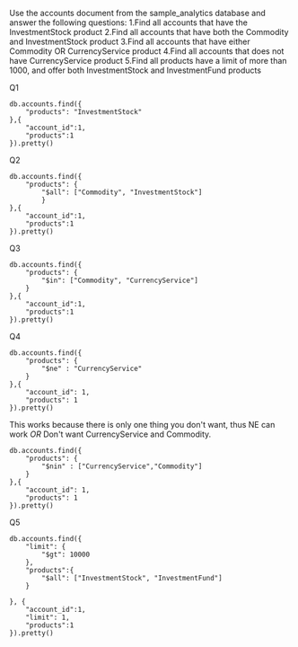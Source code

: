 Use the accounts document from the sample_analytics database and answer the following questions:
1.Find all accounts that have the InvestmentStock product
2.Find all accounts that have both the Commodity and InvestmentStock product
3.Find all accounts that have either Commodity OR CurrencyService product
4.Find all accounts that does not have CurrencyService product
5.Find all products have a limit of more than 1000, and offer both InvestmentStock and InvestmentFund products

Q1
```
db.accounts.find({
    "products": "InvestmentStock"
},{
    "account_id":1,
    "products":1
}).pretty()
```

Q2
``` 
db.accounts.find({
    "products": {
        "$all": ["Commodity", "InvestmentStock"]
        }
},{
    "account_id":1,
    "products":1
}).pretty()
```

Q3 
```
db.accounts.find({
    "products": {
        "$in": ["Commodity", "CurrencyService"]
    }
},{
    "account_id":1,
    "products":1
}).pretty()
```
Q4
```
db.accounts.find({
    "products": {
        "$ne" : "CurrencyService" 
    }
},{
    "account_id": 1,
    "products": 1
}).pretty()
```
This works because there is only one thing you don't want, thus NE can work
*OR* 
Don't want CurrencyService and Commodity.
```
db.accounts.find({
    "products": {
        "$nin" : ["CurrencyService","Commodity"] 
    }
},{
    "account_id": 1,
    "products": 1
}).pretty()
```

Q5
```
db.accounts.find({
    "limit": {
        "$gt": 10000
    },
    "products":{
        "$all": ["InvestmentStock", "InvestmentFund"]
    }

}, {
    "account_id":1,
    "limit": 1,
    "products":1
}).pretty()
```




